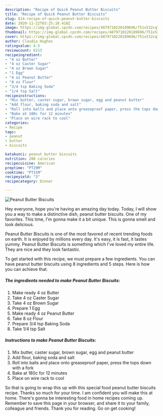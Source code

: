 ```yaml
---
description: "Recipe of Quick Peanut Butter Biscuits"
title: "Recipe of Quick Peanut Butter Biscuits"
slug: 814-recipe-of-quick-peanut-butter-biscuits
date: 2020-11-22T03:25:10.418Z
image: https://img-global.cpcdn.com/recipes/4879710220189696/751x532cq70/peanut-butter-biscuits-recipe-main-photo.jpg
thumbnail: https://img-global.cpcdn.com/recipes/4879710220189696/751x532cq70/peanut-butter-biscuits-recipe-main-photo.jpg
cover: https://img-global.cpcdn.com/recipes/4879710220189696/751x532cq70/peanut-butter-biscuits-recipe-main-photo.jpg
author: Claudia Hughes
ratingvalue: 4.5
reviewcount: 6213
recipeingredient:
- "4 oz Butter"
- "4 oz Caster Sugar"
- "4 oz Brown Sugar"
- "1 Egg"
- "4 oz Peanut Butter"
- "8 oz Flour"
- "3/4 tsp Baking Soda"
- "1/4 tsp Salt"
recipeinstructions:
- "Mix butter, caster sugar, brown sugar, egg and peanut butter"
- "Add flour, baking soda and salt"
- "Roll into balls and place onto greaseproof paper, press the tops down with a fork"
- "Bake at 180c for 12 minutes"
- "Place on wire rack to cool"
categories:
- Recipe
tags:
- peanut
- butter
- biscuits

katakunci: peanut butter biscuits 
nutrition: 208 calories
recipecuisine: American
preptime: "PT29M"
cooktime: "PT31M"
recipeyield: "3"
recipecategory: Dinner

---
```



![Peanut Butter Biscuits](https://img-global.cpcdn.com/recipes/4879710220189696/751x532cq70/peanut-butter-biscuits-recipe-main-photo.jpg)

Hey everyone, hope you're having an amazing day today. Today, I will show you a way to make a distinctive dish, peanut butter biscuits. One of my favorites. This time, I'm gonna make it a bit unique. This is gonna smell and look delicious.



Peanut Butter Biscuits is one of the most favored of recent trending foods on earth. It is enjoyed by millions every day. It's easy, it is fast, it tastes yummy. Peanut Butter Biscuits is something which I've loved my entire life. They are nice and they look fantastic.


To get started with this recipe, we must prepare a few ingredients. You can have peanut butter biscuits using 8 ingredients and 5 steps. Here is how you can achieve that.

<!--inarticleads1-->

##### The ingredients needed to make Peanut Butter Biscuits:

1. Make ready 4 oz Butter
1. Take 4 oz Caster Sugar
1. Take 4 oz Brown Sugar
1. Prepare 1 Egg
1. Make ready 4 oz Peanut Butter
1. Take 8 oz Flour
1. Prepare 3/4 tsp Baking Soda
1. Take 1/4 tsp Salt




<!--inarticleads2-->

##### Instructions to make Peanut Butter Biscuits:

1. Mix butter, caster sugar, brown sugar, egg and peanut butter
1. Add flour, baking soda and salt
1. Roll into balls and place onto greaseproof paper, press the tops down with a fork
1. Bake at 180c for 12 minutes
1. Place on wire rack to cool




So that is going to wrap this up with this special food peanut butter biscuits recipe. Thanks so much for your time. I am confident you will make this at home. There's gonna be interesting food in home recipes coming up. Remember to save this page in your browser, and share it to your family, colleague and friends. Thank you for reading. Go on get cooking!
